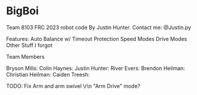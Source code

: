 # BigBoi
Team 8103 FRC 2023 robot code
By Justin Hunter.
Contact me: @Justin.py

Features:
Auto Balance w/ Timeout Protection 
Speed Modes
Drive Modes
Other Stuff I forgot 


Team Members

Bryson Mills:
Colin Haynes:
Justin Hunter:
River Evers:
Brendon Heilman:
Christian Heilman: 
Caiden Treesh:


TODO: 
Fix Arm and arm swivel \r\n
"Arm Drive" mode? 
